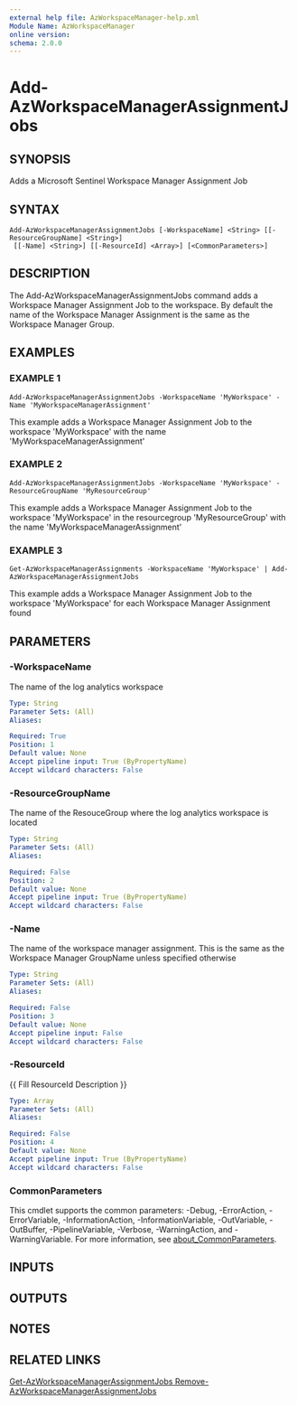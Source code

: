 ```yaml
---
external help file: AzWorkspaceManager-help.xml
Module Name: AzWorkspaceManager
online version:
schema: 2.0.0
---
```


# Add-AzWorkspaceManagerAssignmentJobs

## SYNOPSIS
Adds a Microsoft Sentinel Workspace Manager Assignment Job

## SYNTAX

```
Add-AzWorkspaceManagerAssignmentJobs [-WorkspaceName] <String> [[-ResourceGroupName] <String>]
 [[-Name] <String>] [[-ResourceId] <Array>] [<CommonParameters>]
```

## DESCRIPTION
The Add-AzWorkspaceManagerAssignmentJobs command adds a Workspace Manager Assignment Job to the workspace.
By default the name of the Workspace Manager Assignment is the same as the Workspace Manager Group.

## EXAMPLES

### EXAMPLE 1
```
Add-AzWorkspaceManagerAssignmentJobs -WorkspaceName 'MyWorkspace' -Name 'MyWorkspaceManagerAssignment'
```

This example adds a Workspace Manager Assignment Job to the workspace 'MyWorkspace' with the name 'MyWorkspaceManagerAssignment'

### EXAMPLE 2
```
Add-AzWorkspaceManagerAssignmentJobs -WorkspaceName 'MyWorkspace' -ResourceGroupName 'MyResourceGroup'
```

This example adds a Workspace Manager Assignment Job to the workspace 'MyWorkspace' in the resourcegroup 'MyResourceGroup' with the name 'MyWorkspaceManagerAssignment'

### EXAMPLE 3
```
Get-AzWorkspaceManagerAssignments -WorkspaceName 'MyWorkspace' | Add-AzWorkspaceManagerAssignmentJobs
```

This example adds a Workspace Manager Assignment Job to the workspace 'MyWorkspace' for each Workspace Manager Assignment found

## PARAMETERS

### -WorkspaceName
The name of the log analytics workspace

```yaml
Type: String
Parameter Sets: (All)
Aliases:

Required: True
Position: 1
Default value: None
Accept pipeline input: True (ByPropertyName)
Accept wildcard characters: False
```

### -ResourceGroupName
The name of the ResouceGroup where the log analytics workspace is located

```yaml
Type: String
Parameter Sets: (All)
Aliases:

Required: False
Position: 2
Default value: None
Accept pipeline input: True (ByPropertyName)
Accept wildcard characters: False
```

### -Name
The name of the workspace manager assignment.
This is the same as the Workspace Manager GroupName unless specified otherwise

```yaml
Type: String
Parameter Sets: (All)
Aliases:

Required: False
Position: 3
Default value: None
Accept pipeline input: False
Accept wildcard characters: False
```

### -ResourceId
{{ Fill ResourceId Description }}

```yaml
Type: Array
Parameter Sets: (All)
Aliases:

Required: False
Position: 4
Default value: None
Accept pipeline input: True (ByPropertyName)
Accept wildcard characters: False
```

### CommonParameters
This cmdlet supports the common parameters: -Debug, -ErrorAction, -ErrorVariable, -InformationAction, -InformationVariable, -OutVariable, -OutBuffer, -PipelineVariable, -Verbose, -WarningAction, and -WarningVariable. For more information, see [about_CommonParameters](http://go.microsoft.com/fwlink/?LinkID=113216).

## INPUTS

## OUTPUTS

## NOTES

## RELATED LINKS

[Get-AzWorkspaceManagerAssignmentJobs
Remove-AzWorkspaceManagerAssignmentJobs]()

